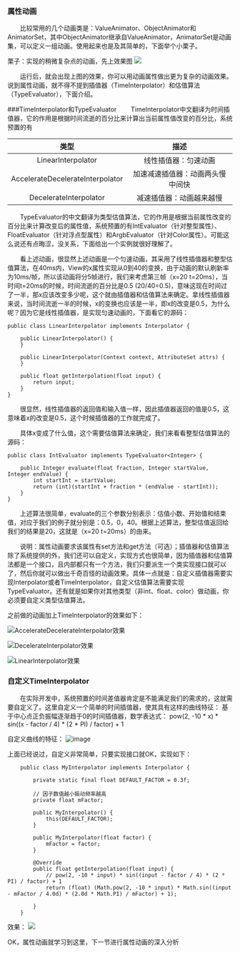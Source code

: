 ### 属性动画
&emsp;&emsp;比较常用的几个动画类是：ValueAnimator、ObjectAnimator和AnimatorSet，其中ObjectAnimator继承自ValueAnimator，AnimatorSet是动画集，可以定义一组动画。使用起来也是及其简单的，下面举个小栗子。

栗子：实现的稍微复杂点的动画，先上效果图
![](https://upload-images.jianshu.io/upload_images/12972541-bd9aa4d4438a4c2f.gif?imageMogr2/auto-orient/strip)


&emsp;&emsp;运行后，就会出现上图的效果，你可以用动画属性做出更为复杂的动画效果。说到属性动画，就不得不提到插值器（TimeInterpolator）和估值算法（TypeEvaluator），下面介绍。

###TimeInterpolator和TypeEvaluator
&emsp;&emsp;TimeInterpolator中文翻译为时间插值器，它的作用是根据时间流逝的百分比来计算出当前属性值改变的百分比，系统预置的有

|  类型  |  描述  |
|:------:|:------:|
|  LinearInterpolator  |线性插值器：匀速动画  |
|AccelerateDecelerateInterpolator  |  加速减速插值器：动画两头慢中间快  |
|  DecelerateInterpolator  |  减速插值器：动画越来越慢  |

&emsp;&emsp;TypeEvaluator的中文翻译为类型估值算法，它的作用是根据当前属性改变的百分比来计算改变后的属性值，系统预置的有IntEvaluator（针对整型属性）、FloatEvaluator（针对浮点型属性）和ArgbEvaluator（针对Color属性）。可能这么说还有点晦涩，没关系，下面给出一个实例就很好理解了。


&emsp;&emsp;看上述动画，很显然上述动画是一个匀速动画，其采用了线性插值器和整型估值算法，在40ms内，View的x属性实现从0到40的变换，由于动画的默认刷新率为10ms/帧，所以该动画将分5帧进行，我们来考虑第三帧（x=20 t=20ms），当时间t=20ms的时候，时间流逝的百分比是0.5 (20/40=0.5)，意味这现在时间过了一半，那x应该改变多少呢，这个就由插值器和估值算法来确定。拿线性插值器来说，当时间流逝一半的时候，x的变换也应该是一半，即x的改变是0.5，为什么呢？因为它是线性插值器，是实现匀速动画的，下面看它的源码：
```
public class LinearInterpolator implements Interpolator {
 
    public LinearInterpolator() {
    }
    
    public LinearInterpolator(Context context, AttributeSet attrs) {
    }
    
    public float getInterpolation(float input) {
        return input;
    }
}
```
&emsp;&emsp;很显然，线性插值器的返回值和输入值一样，因此插值器返回的值是0.5，这意味着x的改变是0.5，这个时候插值器的工作就完成了。

&emsp;&emsp;具体x变成了什么值，这个需要估值算法来确定，我们来看看整型估值算法的源码：
```
public class IntEvaluator implements TypeEvaluator<Integer> {
 
    public Integer evaluate(float fraction, Integer startValue, Integer endValue) {
        int startInt = startValue;
        return (int)(startInt + fraction * (endValue - startInt));
    }
}
```
&emsp;&emsp;上述算法很简单，evaluate的三个参数分别表示：估值小数、开始值和结束值，对应于我们的例子就分别是：0.5，0，40。根据上述算法，整型估值返回给我们的结果是20，这就是（x=20 t=20ms）的由来。

&emsp;&emsp;说明：属性动画要求该属性有set方法和get方法（可选）；插值器和估值算法除了系统提供的外，我们还可以自定义，实现方式也很简单，因为插值器和估值算法都是一个接口，且内部都只有一个方法，我们只要派生一个类实现接口就可以了，然后你就可以做出千奇百怪的动画效果。具体一点就是：自定义插值器需要实现Interpolator或者TimeInterpolator，自定义估值算法需要实现TypeEvaluator。还有就是如果你对其他类型（非int、float、color）做动画，你必须要自定义类型估值算法。

之前做的动画加上TimeInterpolator的效果如下：

![AccelerateDecelerateInterpolator效果](https://upload-images.jianshu.io/upload_images/12972541-9047e87ffc887ef1.gif?imageMogr2/auto-orient/strip)

![DecelerateInterpolator效果](https://upload-images.jianshu.io/upload_images/12972541-1d40791e7f283ab6.gif?imageMogr2/auto-orient/strip)

![LinearInterpolator效果](https://upload-images.jianshu.io/upload_images/12972541-a29ca9bf3a6f4e90.gif?imageMogr2/auto-orient/auto-orient/strip)

### 自定义TimeInterpolator
&emsp;&emsp;在实际开发中，系统预置的时间差值器肯定是不能满足我们的需求的，这就需要自定义了。这里自定义一个简单的时间插值器，使其具有这样的曲线特征：
基于中心点正负振幅逐渐趋于0的时间插值器，数学表达式：
pow(2, -10 * x) * sin((x - factor / 4) * (2 * PI) / factor) + 1 

自定义曲线的特征：
![image](https://upload-images.jianshu.io/upload_images/3270074-bd7ec463ebc29b27.png?imageMogr2/auto-orient/strip%7CimageView2/2/w/480/format/webp)


上面已经说过，自定义非常简单，只要实现接口就OK，实现如下：
```
    public class MyInterpolator implements Interpolator {

        private static final float DEFAULT_FACTOR = 0.3f;

        // 因子数值越小振动频率越高
        private float mFactor;

        public MyInterpolator() {
            this(DEFAULT_FACTOR);
        }

        public MyInterpolator(float factor) {
            mFactor = factor;
        }

        @Override
        public float getInterpolation(float input) {
            // pow(2, -10 * input) * sin((input - factor / 4) * (2 * PI) / factor) + 1
            return (float) (Math.pow(2, -10 * input) * Math.sin((input - mFactor / 4.0d) * (2.0d * Math.PI) / mFactor) + 1);

        }
    }
```

效果：
![](https://upload-images.jianshu.io/upload_images/12972541-0b4334bd59c55992.gif?imageMogr2/auto-orient/strip)

OK，属性动画就学习到这里，下一节进行属性动画的深入分析
